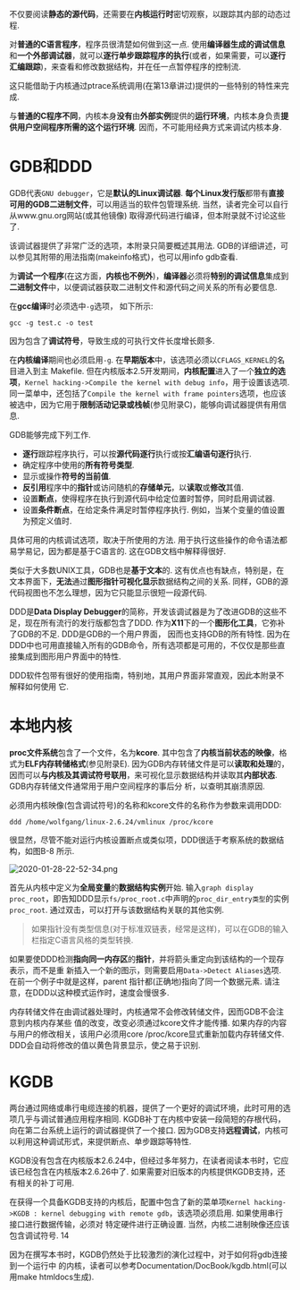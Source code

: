 不仅要阅读**静态的源代码**，还需要在**内核运行时**密切观察，以跟踪其内部的动态过程. 

对**普通的C语言程序**，程序员很清楚如何做到这一点. 使用**编译器生成的调试信息**和**一个外部调试器**，就可以**逐行单步跟踪程序的执行**(或者，如果需要，可以**逐行汇编跟踪**)，来查看和修改数据结构，并在任一点暂停程序的控制流. 

这只能借助于内核通过ptrace系统调用(在第13章讲过)提供的一些特别的特性来完成. 

与**普通的C程序不同**，内核本身**没有**由**外部实例**提供的**运行环境**，内核本身负责**提供用户空间程序所需的这个运行环境**. 因而，不可能用经典方式来调试内核本身. 

# GDB和DDD

GDB代表`GNU debugger`，它是**默认的Linux调试器**. **每个Linux发行版**都带有**直接可用的GDB二进制文件**，可以用适当的软件包管理系统. 当然，读者完全可以自行从www.gnu.org网站(或其他镜像) 取得源代码进行编译，但本附录就不讨论这些了. 

该调试器提供了非常广泛的选项，本附录只简要概述其用法. GDB的详细讲述，可以参见其附带的用法指南(makeinfo格式)，也可以用info gdb查看. 

为**调试一个程序**(在这方面，**内核也不例外**)，**编译器**必须将**特别的调试信息**集成到**二进制文件**中，以便调试器获取二进制文件和源代码之间关系的所有必要信息. 

在**gcc编译**时必须选中`-g`选项， 如下所示:

```
gcc -g test.c -o test
```

因为包含了**调试符号**，导致生成的可执行文件长度增长颇多. 

在**内核编译**期间也必须启用`-g`. 在**早期版本**中，该选项必须以`CFLAGS_KERNEL`的名目进入到主 Makefile. 但在内核版本2.5开发期间，**内核配置**进入了一个**独立的选项**，`Kernel hacking->Compile
the kernel with debug info`，用于设置该选项. 同一菜单中，还包括了`Compile the kernel with frame pointers`选项，也应该被选中，因为它用于**限制活动记录或栈帧**(参见附录C)，能够向调试器提供有用信息. 

GDB能够完成下列工作. 

- **逐行**跟踪程序执行，可以按**源代码逐行**执行或按**汇编语句逐行**执行. 
- 确定程序中使用的**所有符号类型**. 
- 显示或操作**符号的当前值**. 
- **反引用**程序中的**指针**或访问随机的**存储单元**，以**读取**或**修改**其值. 
- 设置**断点**，使得程序在执行到源代码中给定位置时暂停，同时启用调试器. 
- 设置**条件断点**，在给定条件满足时暂停程序执行. 例如，当某个变量的值设置为预定义值时.  

具体可用的内核调试选项，取决于所使用的方法.  用于执行这些操作的命令语法都易学易记，因为都是基于C语言的. 这在GDB文档中解释得很好. 

类似于大多数UNIX工具，GDB也是**基于文本**的. 这有优点也有缺点，特别是，在文本界面下，**无法**通过**图形指针可视化显示**数据结构之间的关系. 同样，GDB的源代码视图也不怎么理想，因为它只能显示很短一段源代码. 

DDD是**Data Display Debugger**的简称，开发该调试器是为了改进GDB的这些不足，现在所有流行的发行版都包含了DDD. 作为**X11**下的一个**图形化工具**，它弥补了GDB的不足. DDD是GDB的一个用户界面， 因而也支持GDB的所有特性. 因为在DDD中也可用直接输入所有的GDB命令，所有选项都是可用的，不仅仅是那些直接集成到图形用户界面中的特性. 

DDD软件包带有很好的使用指南，特别地，其用户界面非常直观，因此本附录不解释如何使用 它. 

# 本地内核

**proc文件系统**包含了一个文件，名为**kcore**. 其中包含了**内核当前状态的映像**，格式为**ELF内存转储格式**(参见附录E). 因为GDB内存转储文件是可以**读取和处理**的，因而可以**与内核及其调试符号联用**，来可视化显示数据结构并读取其**内部状态**. GDB内存转储文件通常用于用户空间程序的事后分 析，以查明其崩溃原因. 

必须用内核映像(包含调试符号)的名称和kcore文件的名称作为参数来调用DDD:

```
ddd /home/wolfgang/linux-2.6.24/vmlinux /proc/kcore
```

很显然，尽管不能对运行内核设置断点或类似项，DDD很适于考察系统的数据结构，如图B-8 所示. 

![2020-01-28-22-52-34.png](./images/2020-01-28-22-52-34.png)

首先从内核中定义为**全局变量**的**数据结构实例**开始. 输入`graph display proc_root`，即告知DDD显示`fs/proc_root.c`中声明的`proc_dir_entry类型`的实例`proc_root`. 通过双击，可以打开与该数据结构关联的其他实例. 

>如果指针没有类型信息(对于标准双链表，经常是这样)，可以在GDB的输入栏指定C语言风格的类型转换. 

如果要使DDD检测**指向同一内存区**的**指针**，并将箭头重定向到该结构的一个现存表示，而不是重 新插入一个新的图示，则需要启用`Data->Detect Aliases`选项. 在前一个例子中就是这样，parent 指针都(正确地)指向了同一个数据元素. 请注意，在DDD以这种模式运作时，速度会慢很多. 

内存转储文件在由调试器处理时，内核通常不会修改转储文件，因而GDB不会注意到内核内存某些 值的改变，改变必须通过kcore文件才能传播. 如果内存的内容与用户的修改相关，该用户必须用core /proc/kcore显式重新加载内存转储文件. DDD会自动将修改的值以黄色背景显示，使之易于识别. 

# KGDB

两台通过网络或串行电缆连接的机器，提供了一个更好的调试环境，此时可用的选项几乎与调试普通应用程序相同. KGDB补丁在内核中安装一段简短的存根代码，向在第二台系统上运行的调试器提供了一个接口. 因为GDB支持**远程调试**，内核可以利用这种调试形式，来提供断点、单步跟踪等特性. 

KGDB没有包含在内核版本2.6.24中，但经过多年努力，在读者阅读本书时，它应该已经包含在内核版本2.6.26中了. 如果需要对旧版本的内核提供KGDB支持，还有相关的补丁可用. 

在获得一个具备KGDB支持的内核后，配置中包含了新的菜单项`Kernel hacking->KGDB : kernel debugging with remote gdb`，该选项必须启用. 如果使用串行接口进行数据传输，必须对 特定硬件进行正确设置. 当然，内核二进制映像还应该包含调试符号.  14

因为在撰写本书时，KGDB仍然处于比较激烈的演化过程中，对于如何将gdb连接到一个运行中 的内核，读者可以参考Documentation/DocBook/kgdb.html(可以用make htmldocs生成). 
